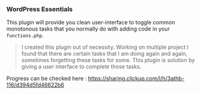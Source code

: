 ### WordPress Essentials
This plugin will provide you clean user-interface to toggle common monotonous tasks that you normally do with adding code in your `functions.php`. 

> I created this plugin out of necessity. Working on multiple project I found that there are certain tasks that I am doing again and again, sometimes forgetting these tasks for some. This plugin is solution by giving a user interface to complete those tasks.

Progress can be checked here : https://sharing.clickup.com/l/h/3athb-116/d394d5fd46622b6
